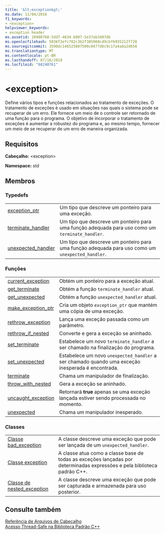 ```yaml
---
title: '&lt;exception&gt;'
ms.date: 11/04/2016
f1_keywords:
- <exception>
helpviewer_keywords:
- exception header
ms.assetid: 28900768-5dd7-4834-b907-5e37ab3407db
ms.openlocfilehash: 5036f2efc782c3b2f385960cd9cbf6935212f720
ms.sourcegitcommit: 3590dc146525807500c0477d6c9c17a4a8a2d658
ms.translationtype: MT
ms.contentlocale: pt-BR
ms.lasthandoff: 07/16/2019
ms.locfileid: "68240761"
---
```

# <a name="ltexceptiongt"></a>&lt;exception&gt;

Define vários tipos e funções relacionados ao tratamento de exceções. O tratamento de exceções é usado em situações nas quais o sistema pode se recuperar de um erro. Ele fornece um meio de o controle ser retornado de uma função para o programa. O objetivo de incorporar o tratamento de exceções é aumentar a robustez do programa e, ao mesmo tempo, fornecer um meio de se recuperar de um erro de maneira organizada.

## <a name="requirements"></a>Requisitos

**Cabeçalho:** \<exception>

**Namespace:** std

## <a name="members"></a>Membros

### <a name="typedefs"></a>Typedefs

|||
|-|-|
|[exception_ptr](../standard-library/exception-typedefs.md#exception_ptr)|Um tipo que descreve um ponteiro para uma exceção.|
|[terminate_handler](../standard-library/exception-typedefs.md#terminate_handler)|Um tipo que descreve um ponteiro para uma função adequada para uso como um `terminate_handler`.|
|[unexpected_handler](../standard-library/exception-typedefs.md#unexpected_handler)|Um tipo que descreve um ponteiro para uma função adequada para uso como um `unexpected_handler`.|

### <a name="functions"></a>Funções

|||
|-|-|
|[current_exception](../standard-library/exception-functions.md#current_exception)|Obtém um ponteiro para a exceção atual.|
|[get_terminate](../standard-library/exception-functions.md#get_terminate)|Obtém a função `terminate_handler` atual.|
|[get_unexpected](../standard-library/exception-functions.md#get_unexpected)|Obtém a função `unexpected_handler` atual.|
|[make_exception_ptr](../standard-library/exception-functions.md#make_exception_ptr)|Cria um objeto `exception_ptr` que mantém uma cópia de uma exceção.|
|[rethrow_exception](../standard-library/exception-functions.md#rethrow_exception)|Lança uma exceção passada como um parâmetro.|
|[rethrow_if_nested](../standard-library/exception-functions.md#rethrow_if_nested)|Converte e gera a exceção se aninhado.|
|[set_terminate](../standard-library/exception-functions.md#set_terminate)|Estabelece um novo `terminate_handler` a ser chamado na finalização do programa.|
|[set_unexpected](../standard-library/exception-functions.md#set_unexpected)|Estabelece um novo `unexpected_handler` a ser chamado quando uma exceção inesperada é encontrada.|
|[terminate](../standard-library/exception-functions.md#terminate)|Chama um manipulador de finalização.|
|[throw_with_nested](../standard-library/exception-functions.md#throw_with_nested)|Gera a exceção se aninhado.|
|[uncaught_exception](../standard-library/exception-functions.md#uncaught_exception)|Retornará **true** apenas se uma exceção lançada estiver sendo processada no momento.|
|[unexpected](../standard-library/exception-functions.md#unexpected)|Chama um manipulador inesperado.|

### <a name="classes"></a>Classes

|||
|-|-|
|[Classe bad_exception](../standard-library/bad-exception-class.md)|A classe descreve uma exceção que pode ser lançada de um `unexpected_handler`.|
|[Classe exception](../standard-library/exception-class.md)|A classe atua como a classe base de todas as exceções lançadas por determinadas expressões e pela biblioteca padrão C++.|
|[Classe de nested_exception](../standard-library/nested-exception-class.md)|A classe descreve uma exceção que pode ser capturada e armazenada para uso posterior.|

## <a name="see-also"></a>Consulte também

[Referência de Arquivos de Cabeçalho](../standard-library/cpp-standard-library-header-files.md)<br/>
[Acesso Thread-Safe na Biblioteca Padrão C++](../standard-library/thread-safety-in-the-cpp-standard-library.md)<br/>
